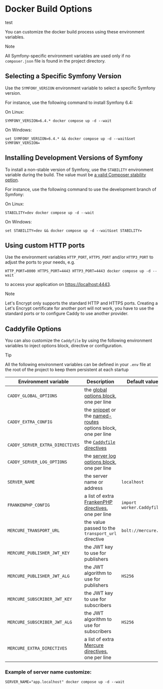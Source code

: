 # Docker Build Options
test

You can customize the docker build process using these environment variables.

> [!NOTE]
> All Symfony-specific environment variables are used only if no `composer.json` file is found in the project directory.

## Selecting a Specific Symfony Version

Use the `SYMFONY_VERSION` environment variable to select a specific Symfony version.

For instance, use the following command to install Symfony 6.4:

On Linux:

    SYMFONY_VERSION=6.4.* docker compose up -d --wait
On Windows:

    set SYMFONY_VERSION=6.4.* && docker compose up -d --wait&set SYMFONY_VERSION=

## Installing Development Versions of Symfony

To install a non-stable version of Symfony, use the `STABILITY` environment variable during the build.
The value must be [a valid Composer stability option](https://getcomposer.org/doc/04-schema.md#minimum-stability).

For instance, use the following command to use the development branch of Symfony:

On Linux:

    STABILITY=dev docker compose up -d --wait

On Windows:

    set STABILITY=dev && docker compose up -d --wait&set STABILITY=

## Using custom HTTP ports

Use the environment variables `HTTP_PORT`, `HTTPS_PORT` and/or `HTTP3_PORT` to adjust the ports to your needs, e.g.

    HTTP_PORT=8000 HTTPS_PORT=4443 HTTP3_PORT=4443 docker compose up -d --wait

to access your application on [https://localhost:4443](https://localhost:4443).

> [!NOTE]
> Let's Encrypt only supports the standard HTTP and HTTPS ports. Creating a Let's Encrypt certificate for another port will not work, you have to use the standard ports or to configure Caddy to use another provider.


## Caddyfile Options

You can also customize the `Caddyfile` by using the following environment variables to inject options block, directive or configuration.

> [!TIP]
> All the following environment variables can be defined in your `.env` file at the root of the project to keep them persistent at each startup

| Environment variable            | Description                                                                                                                                                                             | Default value             |
|---------------------------------|-----------------------------------------------------------------------------------------------------------------------------------------------------------------------------------------|---------------------------|
| `CADDY_GLOBAL_OPTIONS`          | the [global options block](https://caddyserver.com/docs/caddyfile/options#global-options), one per line                                                                                 |                           |
| `CADDY_EXTRA_CONFIG`            | the [snippet](https://caddyserver.com/docs/caddyfile/concepts#snippets) or the [named-routes](https://caddyserver.com/docs/caddyfile/concepts#named-routes) options block, one per line |                           |
| `CADDY_SERVER_EXTRA_DIRECTIVES` | the [`Caddyfile` directives](https://caddyserver.com/docs/caddyfile/concepts#directives)                                                                                                |                           |
| `CADDY_SERVER_LOG_OPTIONS`      | the [server log options block](https://caddyserver.com/docs/caddyfile/directives/log), one per line                                                                                     |                           |
| `SERVER_NAME`                   | the server name or address                                                                                                                                                              | `localhost`               |
| `FRANKENPHP_CONFIG`             | a list of extra [FrankenPHP directives](https://frankenphp.dev/docs/config/#caddyfile-config), one per line                                                                             | `import worker.Caddyfile` |
| `MERCURE_TRANSPORT_URL`         | the value passed to the `transport_url` directive                                                                                                                                       | `bolt://mercure.db`       |
| `MERCURE_PUBLISHER_JWT_KEY`     | the JWT key to use for publishers                                                                                                                                                       |                           |
| `MERCURE_PUBLISHER_JWT_ALG`     | the JWT algorithm to use for publishers                                                                                                                                                 | `HS256`                   |
| `MERCURE_SUBSCRIBER_JWT_KEY`    | the JWT key to use for subscribers                                                                                                                                                      |                           |
| `MERCURE_SUBSCRIBER_JWT_ALG`    | the JWT algorithm to use for subscribers                                                                                                                                                | `HS256`                   |
| `MERCURE_EXTRA_DIRECTIVES`      | a list of extra [Mercure directives](https://mercure.rocks/docs/hub/config), one per line                                                                                               |                           |

### Example of server name customize:

    SERVER_NAME="app.localhost" docker compose up -d --wait
